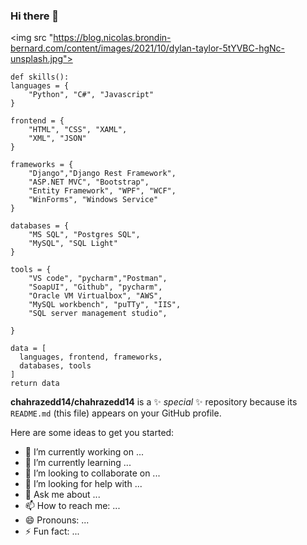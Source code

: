 ### Hi there 👋
<img src "https://blog.nicolas.brondin-bernard.com/content/images/2021/10/dylan-taylor-5tYVBC-hgNc-unsplash.jpg">

    def skills():
    languages = { 
        "Python", "C#", "Javascript"
    }
    
    frontend = { 
        "HTML", "CSS", "XAML",
        "XML", "JSON"
    }
    
    frameworks = { 
        "Django","Django Rest Framework", 
        "ASP.NET MVC", "Bootstrap",
        "Entity Framework", "WPF", "WCF",
        "WinForms", "Windows Service"
    }
    
    databases = { 
        "MS SQL", "Postgres SQL", 
        "MySQL", "SQL Light" 
    }
    
    tools = {
        "VS code", "pycharm","Postman", 
        "SoapUI", "Github", "pycharm", 
        "Oracle VM Virtualbox", "AWS",
        "MySQL workbench", "puTTy", "IIS",
        "SQL server management studio",
        
    }     
    
    data = [
      languages, frontend, frameworks, 
      databases, tools
    ]
    return data

**chahrazedd14/chahrazedd14** is a ✨ _special_ ✨ repository because its `README.md` (this file) appears on your GitHub profile.

Here are some ideas to get you started:

- 🔭 I’m currently working on ...
- 🌱 I’m currently learning ...
- 👯 I’m looking to collaborate on ...
- 🤔 I’m looking for help with ...
- 💬 Ask me about ...
- 📫 How to reach me: ...
- 😄 Pronouns: ...
- ⚡ Fun fact: ...
